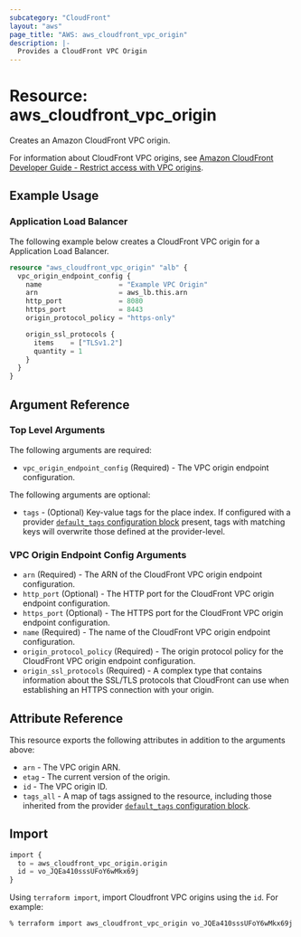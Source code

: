 ```yaml
---
subcategory: "CloudFront"
layout: "aws"
page_title: "AWS: aws_cloudfront_vpc_origin"
description: |-
  Provides a CloudFront VPC Origin
---
```


# Resource: aws_cloudfront_vpc_origin

Creates an Amazon CloudFront VPC origin.

For information about CloudFront VPC origins, see
[Amazon CloudFront Developer Guide - Restrict access with VPC origins][1].

## Example Usage

### Application Load Balancer

The following example below creates a CloudFront VPC origin for a Application Load Balancer.

```terraform
resource "aws_cloudfront_vpc_origin" "alb" {
  vpc_origin_endpoint_config {
    name                   = "Example VPC Origin"
    arn                    = aws_lb.this.arn
    http_port              = 8080
    https_port             = 8443
    origin_protocol_policy = "https-only"

    origin_ssl_protocols {
      items    = ["TLSv1.2"]
      quantity = 1
    }
  }
}
```

## Argument Reference

### Top Level Arguments

The following arguments are required:

* `vpc_origin_endpoint_config` (Required) - The VPC origin endpoint configuration.

The following arguments are optional:

* `tags` - (Optional) Key-value tags for the place index. If configured with a provider [`default_tags` configuration block](https://registry.terraform.io/providers/hashicorp/aws/latest/docs#default_tags-configuration-block) present, tags with matching keys will overwrite those defined at the provider-level.

### VPC Origin Endpoint Config Arguments

* `arn` (Required) - The ARN of the CloudFront VPC origin endpoint configuration.
* `http_port` (Optional) - The HTTP port for the CloudFront VPC origin endpoint configuration.
* `https_port` (Optional) - The HTTPS port for the CloudFront VPC origin endpoint configuration.
* `name` (Required) - The name of the CloudFront VPC origin endpoint configuration.
* `origin_protocol_policy` (Required) - The origin protocol policy for the CloudFront VPC origin endpoint configuration.
* `origin_ssl_protocols` (Required) - A complex type that contains information about the SSL/TLS protocols that CloudFront can use when establishing an HTTPS connection with your origin.

## Attribute Reference

This resource exports the following attributes in addition to the arguments above:

* `arn` - The VPC origin ARN.
* `etag` - The current version of the origin.
* `id` - The VPC origin ID.
* `tags_all` - A map of tags assigned to the resource, including those inherited from the provider [`default_tags` configuration block](https://registry.terraform.io/providers/hashicorp/aws/latest/docs#default_tags-configuration-block).

[1]: https://docs.aws.amazon.com/AmazonCloudFront/latest/DeveloperGuide/private-content-vpc-origins.html

## Import

```terraform
import {
  to = aws_cloudfront_vpc_origin.origin
  id = vo_JQEa410sssUFoY6wMkx69j
}
```

Using `terraform import`, import Cloudfront VPC origins using the `id`. For example:

```console
% terraform import aws_cloudfront_vpc_origin vo_JQEa410sssUFoY6wMkx69j
```
